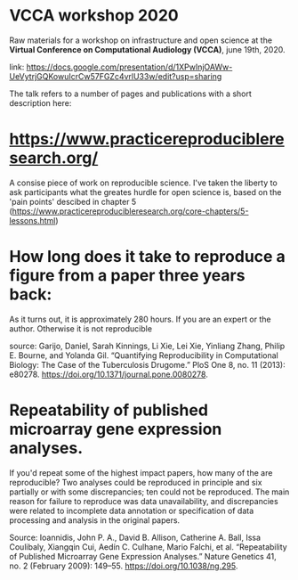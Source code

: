 # VCCA workshop 2020
Raw materials for a workshop on infrastructure and open science at the **Virtual Conference on Computational Audiology (VCCA)**, june 19th, 2020.

link: https://docs.google.com/presentation/d/1XPwInjOAWw-UeVytrjGQKowuIcrCw57FGZc4vrlU33w/edit?usp=sharing

The talk refers to a number of pages and publications with a short description here:

# https://www.practicereproducibleresearch.org/
A consise piece of work on reproducible science. I've taken the liberty to ask participants what the greates hurdle for open science is, based on the 'pain points' descibed in chapter 5 (https://www.practicereproducibleresearch.org/core-chapters/5-lessons.html)

# How long does it take to reproduce a figure from a paper three years back:
As it turns out, it is approximately 280 hours. If you are an expert or the author. Otherwise it is not reproducible

source: Garijo, Daniel, Sarah Kinnings, Li Xie, Lei Xie, Yinliang Zhang, Philip E. Bourne, and Yolanda Gil. “Quantifying Reproducibility in Computational Biology: The Case of the Tuberculosis Drugome.” PloS One 8, no. 11 (2013): e80278. https://doi.org/10.1371/journal.pone.0080278.

# Repeatability of published microarray gene expression analyses.
If you'd repeat some of the highest impact papers, how many of the are reproducible?
Two analyses could be reproduced in principle and six partially or with some discrepancies; ten could not
be reproduced. The main reason for failure to reproduce was data unavailability, and discrepancies were related to incomplete data annotation or specification of data processing and analysis in the original papers.

Source: Ioannidis, John P. A., David B. Allison, Catherine A. Ball, Issa Coulibaly, Xiangqin Cui, Aedín C. Culhane, Mario Falchi, et al. “Repeatability of Published Microarray Gene Expression Analyses.” Nature Genetics 41, no. 2 (February 2009): 149–55. https://doi.org/10.1038/ng.295.



